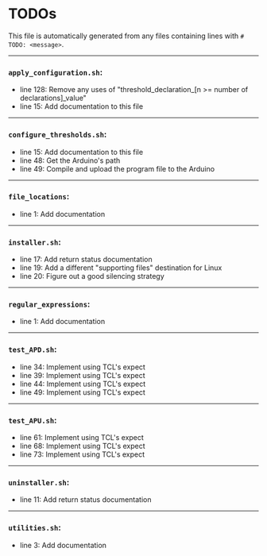 # TODOs
   This file is automatically generated from any files containing lines with `#  TODO: <message>`.
   
---
### `apply_configuration.sh`:
* line 128: Remove any uses of "threshold_declaration_[n >= number of declarations]_value"
* line 15: Add documentation to this file
---
### `configure_thresholds.sh`:
* line 15: Add documentation to this file
* line 48: Get the Arduino's path
* line 49: Compile and upload the program file to the Arduino
---
### `file_locations`:
* line 1: Add documentation
---
### `installer.sh`:
* line 17: Add return status documentation
* line 19: Add a different "supporting files" destination for Linux
* line 20: Figure out a good silencing strategy
---
### `regular_expressions`:
* line 1: Add documentation
---
### `test_APD.sh`:
* line 34: Implement using TCL's expect
* line 39: Implement using TCL's expect
* line 44: Implement using TCL's expect
* line 49: Implement using TCL's expect
---
### `test_APU.sh`:
* line 61: Implement using TCL's expect
* line 68: Implement using TCL's expect
* line 73: Implement using TCL's expect
---
### `uninstaller.sh`:
* line 11: Add return status documentation
---
### `utilities.sh`:
* line 3: Add documentation
